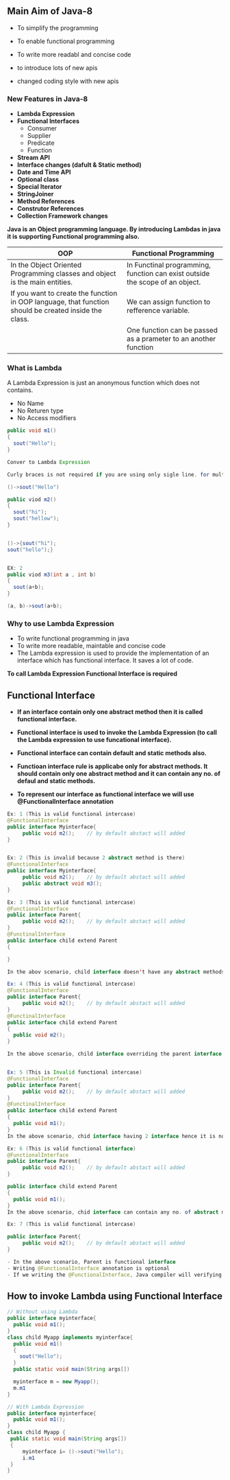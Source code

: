 ## Main Aim of Java-8
- To simplify the programming 
- To enable functional programming 
- To write more readabl and concise code 

- to introduce lots of new apis
- changed coding style with new apis

### New Features in Java-8
- **Lambda Expression**
- **Functional Interfaces**
  - Consumer 
  - Supplier
  - Predicate
  - Function
- **Stream API**
- **Interface changes (dafult & Static method)**
- **Date and Time API**
- **Optional class**
- **Special Iterator**
- **StringJoiner**
- **Method References**
- **Construtor References**
- **Collection Framework changes**


**Java is an Object programming language. By introducing Lambdas in java it is supporting Functional programming also.**


|OOP|Functional Programming|
|------------|----------------|
|In the Object Oriented Programming classes and object is the main entities.|In Functinal programming, function can exist outside the scope of an object.
|If you want to create the function in OOP language, that function should be created inside the class.| We can assign function to refference variable.|
|                    | One function can be passed as a prameter to an another function|


### What is Lambda
A Lambda Expression is just an anonymous function which does not contains.
- No Name 
- No Returen type 
- No Access modifiers  

``````java
public void m1()
{
  sout("Hello");
}

Conver to Lambda Expression

Curly braces is not required if you are using only sigle line. for multiple line curly bracess is required

()->sout("Hello")

public viod m2()
{
  sout("hi");
  sout("hellow");
}


()->{sout("hi");
sout("hello");}


EX: 2 
public viod m3(int a , int b)
{
  sout(a+b); 
}

(a, b)->sout(a+b);

```````````

### Why to use Lambda Expression 
- To write functional programming in java
- To write more readable, maintable and concise code
- The Lambda expression is used to provide the implementation of an interface which has functional interface. It saves a lot of code.

**To call Lambda Expression Functional Interface is required**



## Functional Interface

- **If an interface contain only one abstract method then it is called functional interface.**
- **Functional interface is used to invoke the Lambda Expression (to call the Lambda expression to use funcational interface).**
- **Functional interface can contain default and static methods also.**
- **Functioan interface rule is applicabe only for abstract methods. It should contain only one abstract method and it can contain any no. of defaul and static methods.**

- **To represent our interface as functional interface we will use @FunctionalInterface annotation**

``````java
Ex: 1 (This is valid functional intercase)
@FunctionalInterface
public interface Myinterface{
     public void m2();    // by default abstact will added
}


Ex: 2 (This is invalid because 2 abstract method is there)
@FunctionalInterface
public interface Myinterface{
     public void m2();    // by default abstact will added
     public abstract void m3();
}

Ex: 3 (This is valid functional intercase)
@FunctionalInterface
public interface Parent{
     public void m2();    // by default abstact will added
}
@FunctinalInterface
public interface child extend Parent
{

}

In the abov scenario, child interface doesn't have any abstract methods. child having access for Parent class abstract method hence child is also functional interface.

Ex: 4 (This is valid functional intercase)
@FunctionalInterface
public interface Parent{
     public void m2();    // by default abstact will added
}
@FunctinalInterface
public interface child extend Parent
{
  public void m2();
}

In the above scenario, child interface overriding the parent interface abstract method hence child is having only one abstract method.


Ex: 5 (This is Invalid functional intercase)
@FunctionalInterface
public interface Parent{
     public void m2();    // by default abstact will added
}
@FunctinalInterface
public interface child extend Parent
{
  public void m1();
}
In the above scenario, chid interface having 2 interface hence it is not functional interface

Ex: 6 (This is valid functional interface)
@FunctionalInterface
public interface Parent{
     public void m2();    // by default abstact will added
}

public interface child extend Parent
{
  public void m1();
}
In the above scenario, chid interface can contain any no. of abstract method because it is not having  @FunctionalInterface annotation

Ex: 7 (This is valid functional intercase)

public interface Parent{
     public void m2();    // by default abstact will added
}

- In the above scenario, Parent is functional interface 
- Writing @FunctionalInterface annotation is optional 
- If we writing the @FunctionalInterface, Java compiler will verifying that is valid functional interface or not

``````



## How to invoke Lambda using Functional Interface 


``````Java
// Without using Lambda
public interface myinterface{
  public void m1();
}
class child Myapp implements myinterface{
  public void m1()
  {
    sout("Hello");
  }
  public static void main(String args[])

  myinterface m = new Myapp();
  m.m1
}

// With Lambda Expression
public interface myinterface{
  public void m1();
}
class child Myapp {
 public static void main(String args[])
 {
     myinterface i= ()->sout("Hello");
     i.m1
 }
}




